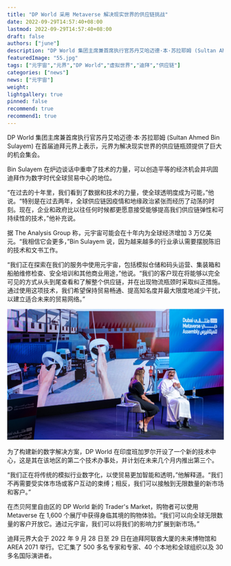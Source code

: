 ```yaml
---
title: "DP World 采用 Metaverse 解决现实世界的供应链挑战"
date: 2022-09-29T14:57:40+08:00
lastmod: 2022-09-29T14:57:40+08:00
draft: false
authors: ["june"]
description: "DP World 集团主席兼首席执行官苏丹艾哈迈德·本·苏拉耶姆 (Sultan Ahmed Bin Sulayem) 在首届迪拜元界上表示，元界为解决现实世界的供应链瓶颈提供了巨大的机会集会。"
featuredImage: "55.jpg"
tags: ["元宇宙","元界","DP World","虚拟世界","迪拜","供应链"]
categories: ["news"]
news: ["元宇宙"]
weight: 
lightgallery: true
pinned: false
recommend: true
recommend1: true
---
```




DP World 集团主席兼首席执行官苏丹艾哈迈德·本·苏拉耶姆 (Sultan Ahmed Bin Sulayem) 在首届迪拜元界上表示，元界为解决现实世界的供应链瓶颈提供了巨大的机会集会。

Bin Sulayem 在炉边谈话中重申了技术的力量，可以创造平等的经济机会并巩固迪拜作为数字时代全球贸易中心的地位。

“在过去的十年里，我们看到了数据和技术的力量，使全球透明度成为可能，”他说。“特别是在过去两年，全球供应链因疫情和地缘政治紧张而经历了动荡的时刻。现在，企业和政府比以往任何时候都更愿意接受能够提高我们供应链弹性和可持续性的技术，”他补充说。

据 The Analysis Group 称，元宇宙可能会在十年内为全球经济增加 3 万亿美元。“我相信它会更多，”Bin Sulayem 说，因为越来越多的行业承认需要摆脱陈旧的技术和文书工作。

“我们正在探索在我们的服务中使用元宇宙，包括模拟仓储和码头运营、集装箱和船舶维修检查、安全培训和其他商业用途，”他说。“我们的客户现在将能够以完全可见的方式从头到尾查看和了解整个供应链，并在出现物流瓶颈时采取纠正措施。通过使用这项技术，我们希望保持贸易畅通、提高知名度并最大限度地减少干扰，以建立适合未来的贸易网络。”

![img](55.jpg)



为了构建新的数字解决方案，DP World 在印度班加罗尔开设了一个新的技术中心，这是其在该地区的第二个技术办事处，并计划在未来几个月内推出第三个。

 “我们正在将传统的模拟行业数字化，以使贸易更加智能和透明，”他解释道。“我们不再需要受实体市场或客户互动的束缚；相反，我们可以接触到无限数量的新市场和客户。”

在杰贝阿里自由区的 DP World 新的 Trader's Market，购物者可以使用 Metaverse 在 1,600 个展厅中获得身临其境的购物体验。“我们可以向全球无限数量的客户开放它。通过元宇宙，我们可以将我们的影响力扩展到新市场。”

迪拜元界大会于 2022 年 9 月 28 日至 29 日在迪拜阿联酋大厦的未来博物馆和 AREA 2071 举行。它汇集了 500 多名专家和专家、40 个本地和全球组织以及 30 多名国际演讲者。